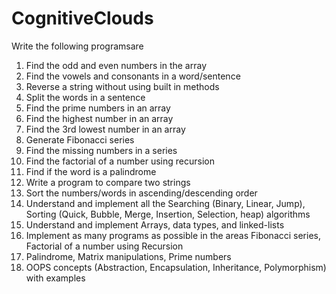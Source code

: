 # CognitiveClouds
Write the following programsare 
1. Find the odd and even numbers in the array
2. Find the vowels and consonants in a word/sentence
3. Reverse a string without using built in methods
4. Split the words in a sentence
5. Find the prime numbers in an array
6. Find the highest number in an array
7. Find the 3rd lowest number in an array
8. Generate Fibonacci series
9. Find the missing numbers in a series
10. Find the factorial of a number using recursion
11. Find if the word is a palindrome
12. Write a program to compare two strings
13. Sort the numbers/words in ascending/descending order
14. Understand and implement all the Searching (Binary, Linear, Jump), Sorting (Quick, Bubble, Merge, Insertion, Selection, heap) algorithms
15. Understand and implement Arrays, data types, and linked-lists
16. Implement as many programs as possible in the areas Fibonacci series, Factorial of a number using Recursion 
17. Palindrome, Matrix manipulations, Prime numbers
18. OOPS concepts (Abstraction, Encapsulation, Inheritance, Polymorphism) with examples
